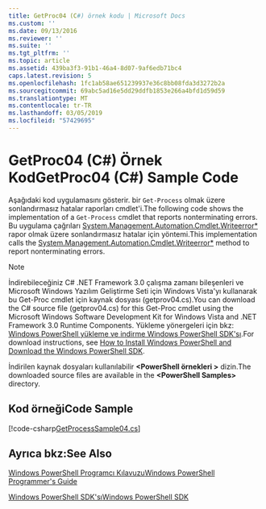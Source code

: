 ```yaml
---
title: GetProc04 (C#) örnek kodu | Microsoft Docs
ms.custom: ''
ms.date: 09/13/2016
ms.reviewer: ''
ms.suite: ''
ms.tgt_pltfrm: ''
ms.topic: article
ms.assetid: 439ba3f3-91b1-46a4-8d07-9af6edb71bc4
caps.latest.revision: 5
ms.openlocfilehash: 1fc1ab58ae651239937e36c8bb08fda3d3272b2a
ms.sourcegitcommit: 69abc5ad16e5dd29ddfb1853e266a4bfd1d59d59
ms.translationtype: MT
ms.contentlocale: tr-TR
ms.lasthandoff: 03/05/2019
ms.locfileid: "57429695"
---
```

# <a name="getproc04-c-sample-code"></a><span data-ttu-id="0cc50-102">GetProc04 (C#) Örnek Kod</span><span class="sxs-lookup"><span data-stu-id="0cc50-102">GetProc04 (C#) Sample Code</span></span>

<span data-ttu-id="0cc50-103">Aşağıdaki kod uygulamasını gösterir. bir `Get-Process` olmak üzere sonlandırmasız hatalar raporları cmdlet'i.</span><span class="sxs-lookup"><span data-stu-id="0cc50-103">The following code shows the implementation of a `Get-Process` cmdlet that reports nonterminating errors.</span></span> <span data-ttu-id="0cc50-104">Bu uygulama çağrıları [System.Management.Automation.Cmdlet.Writeerror\*](/dotnet/api/System.Management.Automation.Cmdlet.WriteError) rapor olmak üzere sonlandırmasız hatalar için yöntemi.</span><span class="sxs-lookup"><span data-stu-id="0cc50-104">This implementation calls the [System.Management.Automation.Cmdlet.Writeerror\*](/dotnet/api/System.Management.Automation.Cmdlet.WriteError) method to report nonterminating errors.</span></span>

> [!NOTE]
> <span data-ttu-id="0cc50-105">İndirebileceğiniz C# .NET Framework 3.0 çalışma zamanı bileşenleri ve Microsoft Windows Yazılım Geliştirme Seti için Windows Vista'yı kullanarak bu Get-Proc cmdlet için kaynak dosyası (getprov04.cs).</span><span class="sxs-lookup"><span data-stu-id="0cc50-105">You can download the C# source file (getprov04.cs) for this Get-Proc cmdlet using the Microsoft Windows Software Development Kit for Windows Vista and .NET Framework 3.0 Runtime Components.</span></span> <span data-ttu-id="0cc50-106">Yükleme yönergeleri için bkz: [Windows PowerShell yükleme ve indirme Windows PowerShell SDK'sı](/powershell/developer/installing-the-windows-powershell-sdk).</span><span class="sxs-lookup"><span data-stu-id="0cc50-106">For download instructions, see [How to Install Windows PowerShell and Download the Windows PowerShell SDK](/powershell/developer/installing-the-windows-powershell-sdk).</span></span>
>
> <span data-ttu-id="0cc50-107">İndirilen kaynak dosyaları kullanılabilir  **\<PowerShell örnekleri >** dizin.</span><span class="sxs-lookup"><span data-stu-id="0cc50-107">The downloaded source files are available in the **\<PowerShell Samples>** directory.</span></span>

## <a name="code-sample"></a><span data-ttu-id="0cc50-108">Kod örneği</span><span class="sxs-lookup"><span data-stu-id="0cc50-108">Code Sample</span></span>

[!code-csharp[GetProcessSample04.cs](../../powershell-sdk-samples/SDK-2.0/csharp/GetProcessSample04/GetProcessSample04.cs#L11-L98 "GetProcessSample04.cs")]

## <a name="see-also"></a><span data-ttu-id="0cc50-109">Ayrıca bkz:</span><span class="sxs-lookup"><span data-stu-id="0cc50-109">See Also</span></span>

[<span data-ttu-id="0cc50-110">Windows PowerShell Programcı Kılavuzu</span><span class="sxs-lookup"><span data-stu-id="0cc50-110">Windows PowerShell Programmer's Guide</span></span>](./windows-powershell-programmer-s-guide.md)

[<span data-ttu-id="0cc50-111">Windows PowerShell SDK'sı</span><span class="sxs-lookup"><span data-stu-id="0cc50-111">Windows PowerShell SDK</span></span>](../windows-powershell-reference.md)
